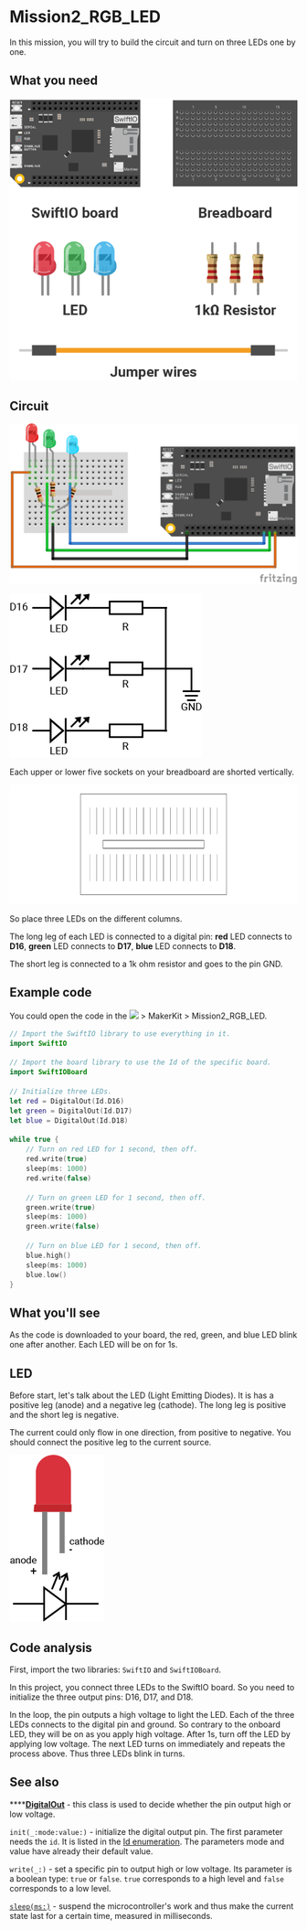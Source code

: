 # Mission2\_RGB\_LED

In this mission, you will try to build the circuit and turn on three LEDs one by one.

## What you need

![](../../.gitbook/assets/components.png)

## Circuit

![](../../.gitbook/assets/untitled-sketch_bb%20%281%29.png)

![](../../.gitbook/assets/ledcircuit%20%281%29.png)

Each upper or lower five sockets on your breadboard are shorted vertically. 

![](../../.gitbook/assets/asset-7.png)

So place three LEDs on the different columns. 

The long leg of each LED is connected to a digital pin: **red** LED connects to **D16**, **green** LED connects to **D17**, **blue** LED connects to **D18**. 

The short leg is connected to a 1k ohm resistor and goes to the pin GND. 

## Example code

You could open the code in the ![](../../.gitbook/assets/xnip2020-07-22_16-04-33.jpg) &gt; MakerKit &gt; Mission2\_RGB\_LED.

```swift
// Import the SwiftIO library to use everything in it.
import SwiftIO

// Import the board library to use the Id of the specific board.
import SwiftIOBoard

// Initialize three LEDs.
let red = DigitalOut(Id.D16)
let green = DigitalOut(Id.D17)
let blue = DigitalOut(Id.D18)

while true {
    // Turn on red LED for 1 second, then off.
    red.write(true)
    sleep(ms: 1000)
    red.write(false)

    // Turn on green LED for 1 second, then off.
    green.write(true)
    sleep(ms: 1000)
    green.write(false)

    // Turn on blue LED for 1 second, then off.
    blue.high()
    sleep(ms: 1000)
    blue.low()
}
```

## What you'll see

As the code is downloaded to your board, the red, green, and blue LED blink one after another. Each LED will be on for 1s.

## LED

Before start, let's talk about the LED \(Light Emitting Diodes\). It is has a positive leg \(anode\) and a negative leg \(cathode\). The long leg is positive and the short leg is negative.

The current could only flow in one direction, from positive to negative. You should connect the positive leg to the current source.

![](../../.gitbook/assets/asset-4.png)

## Code analysis

First, import the two libraries: `SwiftIO` and `SwiftIOBoard`.

In this project, you connect three LEDs to the SwiftIO board. So you need to initialize the three output pins: D16, D17, and D18.

In the loop, the pin outputs a high voltage to light the LED. Each of the three LEDs connects to the digital pin and ground. So contrary to the onboard LED, they will be on as you apply high voltage. After 1s, turn off the LED by applying low voltage. The next LED turns on immediately and repeats the process above. Thus three LEDs blink in turns.

## See also

\*\*\*\*[**DigitalOut**](https://swiftioapi.madmachine.io/Classes/DigitalOut.html) - this class is used to decide whether the pin output high or low voltage.

`init(_:mode:value:)` - initialize the digital output pin. The first parameter needs the `id`. It is listed in the [Id enumeration](https://swiftioapi.madmachine.io/Enums/Id.html). The parameters mode and value have already their default value.

`write(_:)` - set a specific pin to output high or low voltage. Its parameter is a boolean type: `true` or `false`. `true` corresponds to a high level and `false` corresponds to a low level.

[`sleep(ms:)`](https://swiftioapi.madmachine.io/Functions.html#/s:7SwiftIO5sleep2msySi_tF) - suspend the microcontroller's work and thus make the current state last for a certain time, measured in milliseconds.

